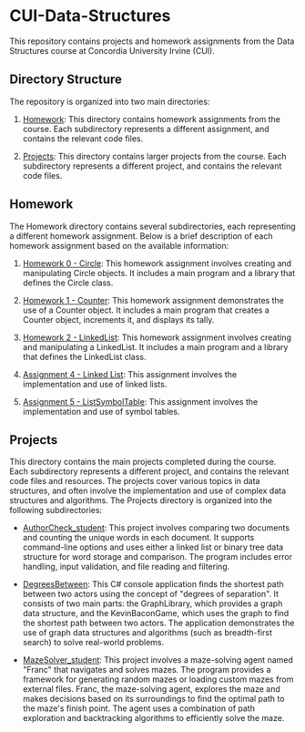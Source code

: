 # CUI-Data-Structures

This repository contains projects and homework assignments from the Data Structures course at Concordia University Irvine (CUI).

## Directory Structure

The repository is organized into two main directories:

1. [Homework](https://github.com/aamindehkordi/CUI-Data-Structures/tree/main/Homework): This directory contains homework assignments from the course. Each subdirectory represents a different assignment, and contains the relevant code files.

2. [Projects](https://github.com/aamindehkordi/CUI-Data-Structures/tree/main/Projects): This directory contains larger projects from the course. Each subdirectory represents a different project, and contains the relevant code files.

## Homework

The Homework directory contains several subdirectories, each representing a different homework assignment. Below is a brief description of each homework assignment based on the available information:

1. [Homework 0 - Circle](https://github.com/aamindehkordi/CUI-Data-Structures/tree/main/Homework/0): This homework assignment involves creating and manipulating Circle objects. It includes a main program and a library that defines the Circle class.

2. [Homework 1 - Counter](https://github.com/aamindehkordi/CUI-Data-Structures/tree/main/Homework/1): This homework assignment demonstrates the use of a Counter object. It includes a main program that creates a Counter object, increments it, and displays its tally.

3. [Homework 2 - LinkedList](https://github.com/aamindehkordi/CUI-Data-Structures/tree/main/Homework/2): This homework assignment involves creating and manipulating a LinkedList. It includes a main program and a library that defines the LinkedList class.

4. [Assignment 4 - Linked List](https://github.com/aamindehkordi/CUI-Data-Structures/tree/main/Homework/4%20-%20Linked%20List): This assignment involves the implementation and use of linked lists.

5. [Assignment 5 - ListSymbolTable](https://github.com/aamindehkordi/CUI-Data-Structures/tree/main/Homework/5%20-%20ListSymbolTable): This assignment involves the implementation and use of symbol tables.

## Projects

This directory contains the main projects completed during the course. Each subdirectory represents a different project, and contains the relevant code files and resources. The projects cover various topics in data structures, and often involve the implementation and use of complex data structures and algorithms. The Projects directory is organized into the following subdirectories:

- [AuthorCheck_student](https://github.com/aamindehkordi/CUI-Data-Structures/tree/main/Projects/AuthorCheck_student): This project involves comparing two documents and counting the unique words in each document. It supports command-line options and uses either a linked list or binary tree data structure for word storage and comparison. The program includes error handling, input validation, and file reading and filtering.

- [DegreesBetween](https://github.com/aamindehkordi/CUI-Data-Structures/tree/main/Projects/DegreesBetween): This C# console application finds the shortest path between two actors using the concept of "degrees of separation". It consists of two main parts: the GraphLibrary, which provides a graph data structure, and the KevinBaconGame, which uses the graph to find the shortest path between two actors. The application demonstrates the use of graph data structures and algorithms (such as breadth-first search) to solve real-world problems.

- [MazeSolver_student](https://github.com/aamindehkordi/CUI-Data-Structures/tree/main/Projects/MazeSolver_student): This project involves a maze-solving agent named "Franc" that navigates and solves mazes. The program provides a framework for generating random mazes or loading custom mazes from external files. Franc, the maze-solving agent, explores the maze and makes decisions based on its surroundings to find the optimal path to the maze's finish point. The agent uses a combination of path exploration and backtracking algorithms to efficiently solve the maze.

